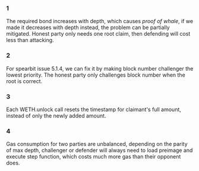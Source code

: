 ### 1
The required bond increases with depth, which causes *proof of whale*, if we made it decreases with depth instead, the problem can be partially mitigated. Honest party only needs one root claim, then defending will cost less than attacking.

### 2
For spearbit issue 5.1.4, we can fix it by making block number challenger the lowest priority. The honest party only challenges block number when the root is correct.

### 3
Each WETH.unlock call resets the timestamp for claimant's full amount, instead of only the newly added amount.

### 4
Gas consumption for two parties are unbalanced, depending on the parity of max depth, challenger or defender will always need to load preimage and execute step function, which costs much more gas than their opponent does.